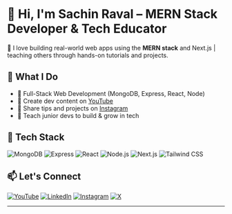 # 👋 Hi, I'm Sachin Raval – MERN Stack Developer & Tech Educator

🚀 I love building real-world web apps using the **MERN stack** and Next.js | teaching others through hands-on tutorials and projects.

## 💼 What I Do
- 🔧 Full-Stack Web Development (MongoDB, Express, React, Node)
- 🎥 Create dev content on [YouTube](https://www.youtube.com/@srprogramist)
- 📸 Share tips and projects on [Instagram](https://www.instagram.com/srprogramist)
- 📘 Teach junior devs to build & grow in tech


## 🧰 Tech Stack
![MongoDB](https://img.shields.io/badge/MongoDB-4EA94B?style=for-the-badge&logo=mongodb)
![Express](https://img.shields.io/badge/Express.js-000000?style=for-the-badge&logo=express)
![React](https://img.shields.io/badge/React-20232A?style=for-the-badge&logo=react)
![Node.js](https://img.shields.io/badge/Node.js-339933?style=for-the-badge&logo=nodedotjs)
![Next.js](https://img.shields.io/badge/Next.js-000000?style=for-the-badge&logo=nextdotjs&logoColor=white)
![Tailwind CSS](https://img.shields.io/badge/Tailwind-38B2AC?style=for-the-badge&logo=tailwindcss)



## 📫 Let's Connect
[![YouTube](https://img.shields.io/badge/YouTube-red?logo=youtube)](https://www.youtube.com/@srprogramist)
[![LinkedIn](https://img.shields.io/badge/LinkedIn-blue?logo=linkedin)](www.linkedin.com/in/sachin-raval)
[![Instagram](https://img.shields.io/badge/Instagram-E4405F?logo=instagram&logoColor=white)](https://www.instagram.com/sachin.webdev)
[![X](https://img.shields.io/badge/X-000000?logo=twitter&logoColor=white)](https://x.com/sachin_webdev)

---

